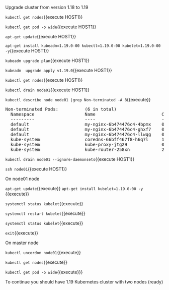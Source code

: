 Upgrade cluster from version 1.18 to 1.19


`kubectl get nodes`{{execute HOST1}}

`kubectl get pod -o wide`{{execute HOST1}}


`apt-get update`{{execute HOST1}}

`apt-get install kubeadm=1.19.0-00 kubectl=1.19.0-00 kubelet=1.19.0-00 -y`{{execute HOST1}}


`kubeadm upgrade plan`{{execute HOST1}}

`kubeadm  upgrade apply v1.19.0`{{execute HOST1}}

`kubectl get nodes`{{execute HOST1}}

`kubectl drain node01`{{execute HOST1}}


`kubectl describe node node01 |grep Non-terminated -A 8`{{execute}}

<pre>
Non-terminated Pods:          (6 in total)
  Namespace                   Name                         CPU Requests  CPU Limits  Memory Requests  Memory Limits  AGE
  ---------                   ----                         ------------  ----------  ---------------  -------------  ---
  default                     my-nginx-6b474476c4-4bpmx    0 (0%)        0 (0%)      0 (0%)           0 (0%)         4m36s
  default                     my-nginx-6b474476c4-ghxf7    0 (0%)        0 (0%)      0 (0%)           0 (0%)         4m36s
  default                     my-nginx-6b474476c4-llwqg    0 (0%)        0 (0%)      0 (0%)           0 (0%)         4m36s
  kube-system                 coredns-66bff467f8-h6q7l     100m (5%)     0 (0%)      70Mi (1%)        170Mi (4%)     6m58s
  kube-system                 kube-proxy-jtg29             0 (0%)        0 (0%)      0 (0%)           0 (0%)         5m14s
  kube-system                 kube-router-258xn            250m (12%)    0 (0%)      250Mi (6%)       0 (0%)         4m40s
</pre>

`kubectl drain node01 --ignore-daemonsets`{{execute HOST1}}

`ssh node01`{{execute HOST1}}

On node01 node

`apt-get update`{{execute}}
`apt-get install kubelet=1.19.0-00 -y `{{execute}}

`systemctl status kubelet`{{execute}}

`systemctl restart kubelet`{{execute}}


`systemctl status kubelet`{{execute}}

`exit`{{execute}}


On master node

`kubectl uncordon node01`{{execute}}

`kubectl get nodes`{{execute}}

`kubectl get pod -o wide`{{execute}}} 


To continue you should have 1.19 Kubernetes cluster with two nodes (ready)

